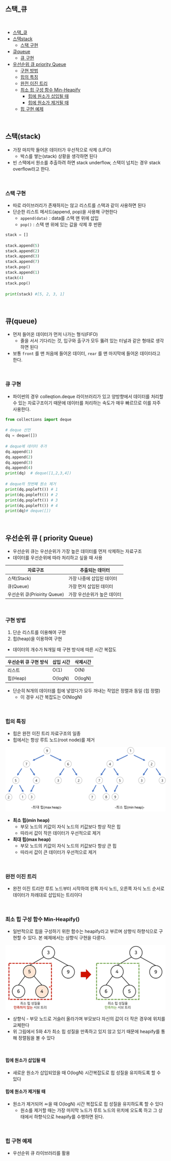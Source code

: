 ## 스택_큐

<br/>

<!-- TOC -->

- [스택_큐](#%EC%8A%A4%ED%83%9D_%ED%81%90)
- [스택stack](#%EC%8A%A4%ED%83%9Dstack)
    - [스택 구현](#%EC%8A%A4%ED%83%9D-%EA%B5%AC%ED%98%84)
- [큐queue](#%ED%81%90queue)
    - [큐 구현](#%ED%81%90-%EA%B5%AC%ED%98%84)
- [우선순위 큐  priority Queue](#%EC%9A%B0%EC%84%A0%EC%88%9C%EC%9C%84-%ED%81%90--priority-queue)
    - [구현 방법](#%EA%B5%AC%ED%98%84-%EB%B0%A9%EB%B2%95)
    - [힙의 특징](#%ED%9E%99%EC%9D%98-%ED%8A%B9%EC%A7%95)
    - [완전 이진 트리](#%EC%99%84%EC%A0%84-%EC%9D%B4%EC%A7%84-%ED%8A%B8%EB%A6%AC)
    - [최소 힙 구성 함수 Min-Heapify](#%EC%B5%9C%EC%86%8C-%ED%9E%99-%EA%B5%AC%EC%84%B1-%ED%95%A8%EC%88%98-min-heapify)
        - [힙에 원소가 삽입될 때](#%ED%9E%99%EC%97%90-%EC%9B%90%EC%86%8C%EA%B0%80-%EC%82%BD%EC%9E%85%EB%90%A0-%EB%95%8C)
        - [힙에 원소가 제거될 때](#%ED%9E%99%EC%97%90-%EC%9B%90%EC%86%8C%EA%B0%80-%EC%A0%9C%EA%B1%B0%EB%90%A0-%EB%95%8C)
    - [힙 구현 예제](#%ED%9E%99-%EA%B5%AC%ED%98%84-%EC%98%88%EC%A0%9C)

<!-- /TOC -->

<br/>

## 스택(stack)

- 가장 마지막 들어온 데이터가 우선적으로 삭제 (LIFO)
    - 박스를 쌓는(stack) 상황을 생각하면 된다
- 빈 스택에서 원소를 추출하려 하면 stack underflow, 스택이 넘치는 경우 stack overflow라고 한다.

<br/>

### 스택 구현

- 따로 라이브러리가 존재하지는 않고 리스트를 스택과 같이 사용하면 된다
- 단순한 리스트 메서드(append, pop)을 사용해 구현한다
    - `append(data)` : data를 스택 맨 위에 삽입
    - `pop()` : 스택 맨 위에 있는 값을 삭제 후 반환

```python
stack = []

stack.append(5)
stack.append(2)
stack.append(3)
stack.append(7)
stack.pop()
stack.append(1)
stack(4)
stack.pop()

print(stack) #[5, 2, 3, 1]
```

<br/>

## 큐(queue)

- 먼저 들어온 데이터가 먼저 나가는 형식(FIFO)
    - 줄을 서서 기다리는 것, 입구와 출구가 모두 뚫려 있는 터널과 같은 형태로 생각하면 된다
- 보통 `front` 를 맨 처음에 들어온 데이터, `rear` 를 맨 마지막에 들어온 데이터라고 한다.

<br/>

### 큐 구현

- 파이썬의 경우 colleqtion.deque 라이브러리가 있고 양방향에서 데이터를 처리할 수 있는 자료구조이기 때문에 데이터를 처리하는 속도가 매우 빠르므로 이를 자주 사용한다.

```python
from collections import deque
 
# deque 선언
dq = deque([])
 
# deque에 데이터 추가
dq.append(1)
dq.append(2)
dq.append(3)
dq.append(4)
print(dq)  # deque([1,2,3,4])
 
# deque의 첫번째 원소 제거
print(dq.popleft()) # 1
print(dq.popleft()) # 2
print(dq.popleft()) # 3
print(dq.popleft()) # 4
print(dq)# deque([])
```

<br/>

## 우선순위 큐 ( priority Queue)

- 우선순위 큐는 우선순위가 가장 높은 데이터를 먼저 삭제하는 자료구조
- 데이터를 우선순위에 따라 처리하고 싶을 때 사용

| 자료구조 | 추출되는 데이터 |
| --- | --- |
| 스택(Stack) | 가장 나중에 삽입된 데이터 |
| 큐(Queue) | 가장 먼저 삽입된 데이터 |
| 우선순위 큐(Prioirity Queue) | 가장 우선순위가 높은 데이터 |

<br/>

### 구현 방법

1. 단순 리스트를 이용해여 구현
2. 힙(heap)을 이용하여 구현
- 데이터의 개수가 N개일 때 구현 방식에 따른 시간 복잡도

| 우선순위 큐 구현 방식 | 삽입 시간 | 삭제시간 |
| --- | --- | --- |
| 리스트 | O(1) | O(N) |
| 힙(Heap) | O(logN) | O(logN) |
- 단순히 N개의 데이터를 힙에 넣었다가 모두 꺼내는 작업은 정렬과 동일 (힙 정렬)
    - 이 경우 시간 복잡도는 O(NlogN)
    

<br/>

### 힙의 특징

- 힙은 완전 이진 트리 자료구조의 일종
- 힙에서는 항상 루트 노드(root node)를 제거

![heap](../image/heap.png)

- **최소 힙(min heap)**
    - 부모 노드의 키값이 자식 노드의 키값보다 항상 작은 힙
    - 따라서 값이 작은 데이터가 우선적으로 제거
- **최대 힙(max heap)**
    - 부모 노드의 키값이 자식 노드의 키값보다 항상 큰 힙
    - 따라서 값이 큰 데이터가 우선적으로 제거

<br/>

### 완전 이진 트리

- 완전 이진 트리란 루트 노드부터 시작하여 왼쪽 자식 노드, 오른쪽 자식 노드 순서로 데이터가 차례대로 삽입되는 트리이다

<br/>

### 최소 힙 구성 함수 Min-Heapify()

- 일반적으로 힙을 구성하기 위한 함수는 heapify라고 부르며 상향식 하향식으로 구현할 수 있다. 본 예제에서는 상향식 구현을 다룬다.

![min_hip](../image/min_hip.png)

- 상향식 - 부모 노드로 거슬러 올라가며 부모보다 자신의 값이 더 작은 경우에 위치를 교체한다
- 위 그림에서 5와 4가 최소 힙 성질을 만족하고 있지 않고 있기 때문에 heapify를 통해 정렬됨을 볼 수 있다

<br/>

#### 힙에 원소가 삽입될 때

- 새로운 원소가 삽입되었을 때 O(logN) 시간복잡도로 힙 성질을 유지하도록 할 수 있다

#### 힙에 원소가 제거될 때

- 원소가 제거되어 ㅆ을 때 O(logN) 시간 복잡도로 힙 성질을 유지하도록 할 수 있다
    - 원소를 제거할 때는 가장 마지막 노드가 루트 노드의 위치에 오도록 하고 그 상태에서 하향식으로 heapify를 수행하면 된다.

<br/>

### 힙 구현 예제

- 우선순위 큐 라이브러리를 활용